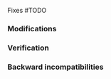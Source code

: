 <!-- markdownlint-disable MD041 -->

<!-- Does this PR fix an issue -->

Fixes #TODO

### Modifications

<!-- TODO: Say what changes you made (including any design decisions) -->


### Verification

<!-- TODO: Say how you tested your changes - manual and/or automated testing (can help for reviewers to see summary here in one place)  -->

### Backward incompatibilities

<!-- TODO: Considering the resources that have previously rolled out to clusters, do you see any issues related to this PR being able to correctly process them? (not a showstopper but something to prepare for) -->
